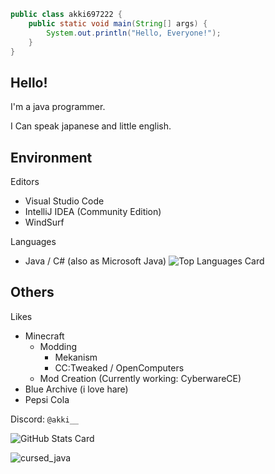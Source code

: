 ```java
public class akki697222 {
    public static void main(String[] args) {
        System.out.println("Hello, Everyone!");
    }
}
```
## Hello!

I'm a java programmer.

I Can speak japanese and little english.

## Environment

Editors
- Visual Studio Code
- IntelliJ IDEA (Community Edition)
- WindSurf

Languages
- Java / C# (also as Microsoft Java)
![Top Languages Card](https://github-readme-stats.vercel.app/api/top-langs/?username=akki6972222)

## Others

Likes
- Minecraft
  - Modding
    - Mekanism
    - CC:Tweaked / OpenComputers
  - Mod Creation (Currently working: CyberwareCE)
- Blue Archive (i love hare)
- Pepsi Cola

Discord: `@akki__`

![GitHub Stats Card](https://github-readme-stats.vercel.app/api?username=akki697222)

![cursed_java](https://github.com/user-attachments/assets/bdd9b643-f010-4273-a1ec-6d37d2c29cbe)
